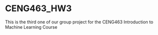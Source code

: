 # CENG463_HW3
This is the third one of our group project for the CENG463 Introduction to Machine Learning Course
